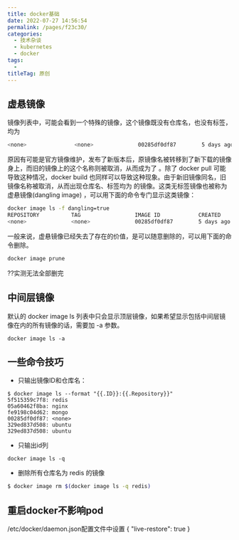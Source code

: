 ```yaml
---
title: docker基础
date: 2022-07-27 14:56:54
permalink: /pages/f23c30/
categories:
  - 技术杂谈
  - kubernetes
  - docker
tags:
  - 
titleTag: 原创
---
```



## 虚悬镜像
镜像列表中，可能会看到一个特殊的镜像，这个镜像既没有仓库名，也没有标签，均为
```bash
<none>               <none>              00285df0df87        5 days ago          342 MB
```
原因有可能是官方镜像维护，发布了新版本后，原镜像名被转移到了新下载的镜像身上，而旧的镜像上的这个名称则被取消，从而成为了 <none>。除了 docker pull 可能导致这种情况，docker build 也同样可以导致这种现象。由于新旧镜像同名，旧镜像名称被取消，从而出现仓库名、标签均为 <none> 的镜像。这类无标签镜像也被称为 虚悬镜像(dangling image) ，可以用下面的命令专门显示这类镜像：
```bash
docker image ls -f dangling=true
REPOSITORY          TAG                 IMAGE ID            CREATED             SIZE
<none>              <none>              00285df0df87        5 days ago          342 MB
```

一般来说，虚悬镜像已经失去了存在的价值，是可以随意删除的，可以用下面的命令删除。
```bash
docker image prune
```
??实测无法全部删完


## 中间层镜像
默认的 docker image ls 列表中只会显示顶层镜像，如果希望显示包括中间层镜像在内的所有镜像的话，需要加 -a 参数。
```
docker image ls -a
```

## 一些命令技巧
- 只输出镜像ID和仓库名：
```
$ docker image ls --format "{{.ID}}:{{.Repository}}"
5f515359c7f8: redis
05a60462f8ba: nginx
fe9198c04d62: mongo
00285df0df87: <none>
329ed837d508: ubuntu
329ed837d508: ubuntu
```
- 只输出id列
```
docker image ls -q
```

- 删除所有仓库名为 redis 的镜像
```bash
$ docker image rm $(docker image ls -q redis)
```


## 重启docker不影响pod
/etc/docker/daemon.json配置文件中设置
{
  "live-restore": true
}


